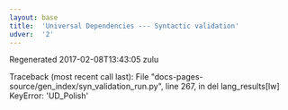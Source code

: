 ```yaml
---
layout: base
title:  'Universal Dependencies --- Syntactic validation'
udver:  '2'
---
```


Regenerated <time class="timeago" datetime="2017-02-08T13:43:05Z">2017-02-08T13:43:05 zulu</time>

Traceback (most recent call last):
  File "docs-pages-source/gen_index/syn_validation_run.py", line 267, in <module>
    del lang_results[lw]
KeyError: 'UD_Polish'
